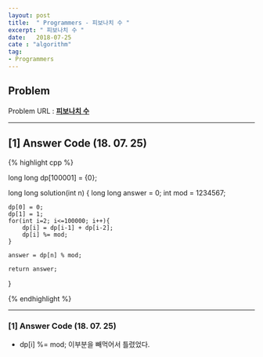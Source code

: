 ```yaml
---
layout: post
title:  " Programmers - 피보나치 수 "
excerpt: " 피보나치 수 "
date:   2018-07-25
cate : "algorithm"
tag:
- Programmers
---
```


## Problem 
Problem URL : **[피보나치 수](https://programmers.co.kr/learn/courses/30/lessons/12945)**

---

## [1] Answer Code (18. 07. 25)

{% highlight cpp %}

long long dp[100001] = {0};

long long solution(int n) {
    long long answer = 0;
    int mod = 1234567;
    
    dp[0] = 0;
    dp[1] = 1;
    for(int i=2; i<=100000; i++){
        dp[i] = dp[i-1] + dp[i-2];
        dp[i] %= mod;
    }
    
    answer = dp[n] % mod;
    
    return answer;
}

{% endhighlight %}

---

### [1] Answer Code (18. 07. 25)

* dp[i] %= mod; 이부분을 빼먹어서 틀렸었다.